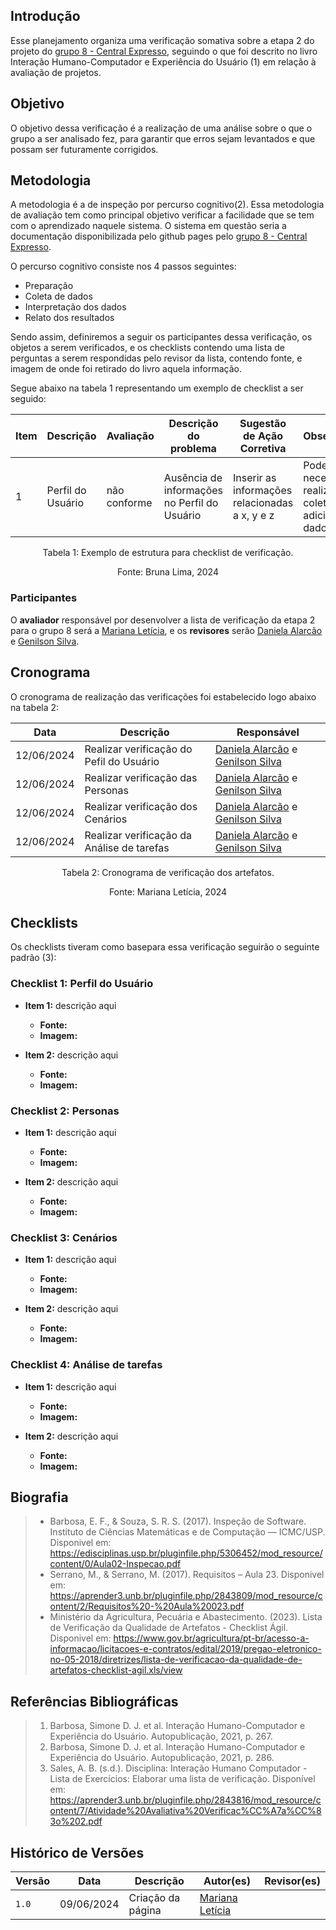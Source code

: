 <!-- ## Sumário
- [Introdução](#introdução)
- [Objetivo](#objetivo)
- [Metodologia](#metodologia)
    - [participantes](#participantes)
    - 
- [Biografia](#biografia)
- [Referência Bibliográfica](#referências-bibliográficas) -->


## Introdução
Esse planejamento organiza uma verificação somativa sobre a etapa 2 do projeto do [grupo 8 - Central Expresso](https://interacao-humano-computador.github.io/2024.1-Central-Expresso/), seguindo o que foi descrito no livro Interação Humano-Computador e Experiência do Usuário (1) em relação à avaliação de projetos.

## Objetivo
O objetivo dessa verificação é a realização de uma análise sobre o que o grupo a ser analisado fez, para garantir que erros sejam levantados e que possam ser futuramente corrigidos.

## Metodologia
A metodologia é a de inspeção por percurso cognitivo(2). Essa metodologia de avaliação tem como principal objetivo verificar a facilidade que se tem com o aprendizado naquele sistema. O sistema em questão seria a documentação disponibilizada pelo github pages pelo [grupo 8 - Central Expresso](https://interacao-humano-computador.github.io/2024.1-Central-Expresso/).

O percurso cognitivo consiste nos 4 passos seguintes:
- Preparação
- Coleta de dados
- Interpretação dos dados
- Relato dos resultados

Sendo assim, definiremos a seguir os participantes dessa verificação, os objetos a serem verificados, e os checklists contendo uma lista de perguntas a serem respondidas pelo revisor da lista, contendo fonte, e imagem de onde foi retirado do livro aquela informação. 

Segue abaixo na tabela 1 representando um exemplo de checklist a ser seguido:

<center> 

| Item | Descrição      | Avaliação      | Descrição do problema | Sugestão de Ação Corretiva | Observações |
| ---- | -------------- | -------------- | --------------------- | -------------------------- | ----------- |
|  1   | Perfil do Usuário | não conforme | Ausência de informações no Perfil do Usuário |Inserir as informações relacionadas a x, y e z | Pode ser necessário realizar coletas adicionais de dados |

</center>

<p style="text-align: center">Tabela 1: Exemplo de estrutura para checklist de verificação.</p>
<p style="text-align: center">Fonte: Bruna Lima, 2024</p>

### Participantes
O **avaliador** responsável por desenvolver a lista de verificação da etapa 2 para o grupo 8 será a [Mariana Letícia](https://github.com/Marianannn), e os **revisores** serão [Daniela Alarcão](https://github.com/danialarcao) e [Genilson Silva](https://github.com/GenilsonJrs).

## Cronograma

O cronograma de realização das verificações foi estabelecido logo abaixo na tabela 2:

<center> 

| Data     | Descrição      | Responsável        | 
| -------- | -------------- | ------------------ | 
|  12/06/2024  | Realizar verificação do Pefil do Usuário | [Daniela Alarcão](https://github.com/danialarcao) e [Genilson Silva](https://github.com/GenilsonJrs) |   
|  12/06/2024  | Realizar verificação das Personas | [Daniela Alarcão](https://github.com/danialarcao) e [Genilson Silva](https://github.com/GenilsonJrs) |   
|  12/06/2024  | Realizar verificação dos Cenários | [Daniela Alarcão](https://github.com/danialarcao) e [Genilson Silva](https://github.com/GenilsonJrs) |   
|  12/06/2024  | Realizar verificação da Análise de tarefas | [Daniela Alarcão](https://github.com/danialarcao) e [Genilson Silva](https://github.com/GenilsonJrs) |  

</center>

<p style="text-align: center">Tabela 2: Cronograma de verificação dos artefatos.</p>
<p style="text-align: center">Fonte: Mariana Letícia, 2024</p>

## Checklists

Os checklists tiveram como basepara essa verificação seguirão o seguinte padrão (3):

### Checklist 1: Perfil do Usuário

- **Item 1:** descrição aqui
    - **Fonte:**
    - **Imagem:**

- **Item 2:** descrição aqui
    - **Fonte:**
    - **Imagem:**

### Checklist 2: Personas

- **Item 1:** descrição aqui
    - **Fonte:**
    - **Imagem:**

- **Item 2:** descrição aqui
    - **Fonte:**
    - **Imagem:**

### Checklist 3: Cenários

- **Item 1:** descrição aqui
    - **Fonte:**
    - **Imagem:**

- **Item 2:** descrição aqui
    - **Fonte:**
    - **Imagem:**

### Checklist 4: Análise de tarefas

- **Item 1:** descrição aqui
    - **Fonte:**
    - **Imagem:**

- **Item 2:** descrição aqui
    - **Fonte:**
    - **Imagem:**

## Biografia
>- Barbosa, E. F., & Souza, S. R. S. (2017). Inspeção de Software. Instituto de Ciências Matemáticas e de Computação — ICMC/USP. Disponivel em: https://edisciplinas.usp.br/pluginfile.php/5306452/mod_resource/content/0/Aula02-Inspecao.pdf
>- Serrano, M., & Serrano, M. (2017). Requisitos – Aula 23. Disponivel em: https://aprender3.unb.br/pluginfile.php/2843809/mod_resource/content/2/Requisitos%20-%20Aula%20023.pdf
>- Ministério da Agricultura, Pecuária e Abastecimento. (2023). Lista de Verificação da Qualidade de Artefatos - Checklist Ágil. Disponivel em: https://www.gov.br/agricultura/pt-br/acesso-a-informacao/licitacoes-e-contratos/edital/2019/pregao-eletronico-no-05-2018/diretrizes/lista-de-verificacao-da-qualidade-de-artefatos-checklist-agil.xls/view

## Referências Bibliográficas
> 1. Barbosa, Simone D. J. et al. Interação Humano-Computador e Experiência do Usuário. Autopublicação, 2021, p. 267.
> 2. Barbosa, Simone D. J. et al. Interação Humano-Computador e Experiência do Usuário. Autopublicação, 2021, p. 286.
> 3. Sales, A. B. (s.d.). Disciplina: Interação Humano Computador - Lista de Exercícios: Elaborar uma lista de verificação. Disponível em: https://aprender3.unb.br/pluginfile.php/2843816/mod_resource/content/7/Atividade%20Avaliativa%20Verificac%CC%A7a%CC%83o%202.pdf

## Histórico de Versões

| Versão |    Data    | Descrição                                 | Autor(es)                                       | Revisor(es)                                    |
| ------ | :--------: | ----------------------------------------- | ----------------------------------------------- | ---------------------------------------------- |
| `1.0`   | 09/06/2024 | Criação da página                         | [Mariana Letícia](https://github.com/Marianannn) |   |



<!-- template de início de página:

## Introdução

## Metodologia

## Biografia


## Referências Bibliográficas


## Histórico de Versões

| Versão |    Data    | Descrição                                 | Autor(es)                                       | Revisor(es)                                    |
| ------ | :--------: | ----------------------------------------- | ----------------------------------------------- | ---------------------------------------------- |
| `1.0`   | 11/06/2024 | Criação da página                         | [Mariana Letícia](https://github.com/Marianannn) |   | -->
